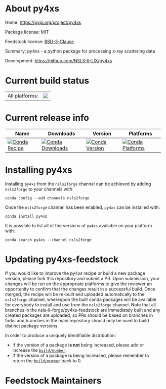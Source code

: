 About py4xs
===========

Home: https://pypi.org/project/py4xs

Package license: MIT

Feedstock license: [BSD-3-Clause](https://github.com/nsls-ii-forge/py4xs-feedstock/blob/master/LICENSE.txt)

Summary: py4xs - a python package for processing x-ray scattering data

Development: https://github.com/NSLS-II-LIX/py4xs

Current build status
====================


<table><tr><td>All platforms:</td>
    <td>
      <a href="https://dev.azure.com/nsls2forge/nsls2forge/_build/latest?definitionId=94&branchName=master">
        <img src="https://dev.azure.com/nsls2forge/nsls2forge/_apis/build/status/py4xs-feedstock?branchName=master">
      </a>
    </td>
  </tr>
</table>

Current release info
====================

| Name | Downloads | Version | Platforms |
| --- | --- | --- | --- |
| [![Conda Recipe](https://img.shields.io/badge/recipe-py4xs-green.svg)](https://anaconda.org/nsls2forge/py4xs) | [![Conda Downloads](https://img.shields.io/conda/dn/nsls2forge/py4xs.svg)](https://anaconda.org/nsls2forge/py4xs) | [![Conda Version](https://img.shields.io/conda/vn/nsls2forge/py4xs.svg)](https://anaconda.org/nsls2forge/py4xs) | [![Conda Platforms](https://img.shields.io/conda/pn/nsls2forge/py4xs.svg)](https://anaconda.org/nsls2forge/py4xs) |

Installing py4xs
================

Installing `py4xs` from the `nsls2forge` channel can be achieved by adding `nsls2forge` to your channels with:

```
conda config --add channels nsls2forge
```

Once the `nsls2forge` channel has been enabled, `py4xs` can be installed with:

```
conda install py4xs
```

It is possible to list all of the versions of `py4xs` available on your platform with:

```
conda search py4xs --channel nsls2forge
```




Updating py4xs-feedstock
========================

If you would like to improve the py4xs recipe or build a new
package version, please fork this repository and submit a PR. Upon submission,
your changes will be run on the appropriate platforms to give the reviewer an
opportunity to confirm that the changes result in a successful build. Once
merged, the recipe will be re-built and uploaded automatically to the
`nsls2forge` channel, whereupon the built conda packages will be available for
everybody to install and use from the `nsls2forge` channel.
Note that all branches in the nsls-ii-forge/py4xs-feedstock are
immediately built and any created packages are uploaded, so PRs should be based
on branches in forks and branches in the main repository should only be used to
build distinct package versions.

In order to produce a uniquely identifiable distribution:
 * If the version of a package **is not** being increased, please add or increase
   the [``build/number``](https://conda.io/docs/user-guide/tasks/build-packages/define-metadata.html#build-number-and-string).
 * If the version of a package **is** being increased, please remember to return
   the [``build/number``](https://conda.io/docs/user-guide/tasks/build-packages/define-metadata.html#build-number-and-string)
   back to 0.

Feedstock Maintainers
=====================


